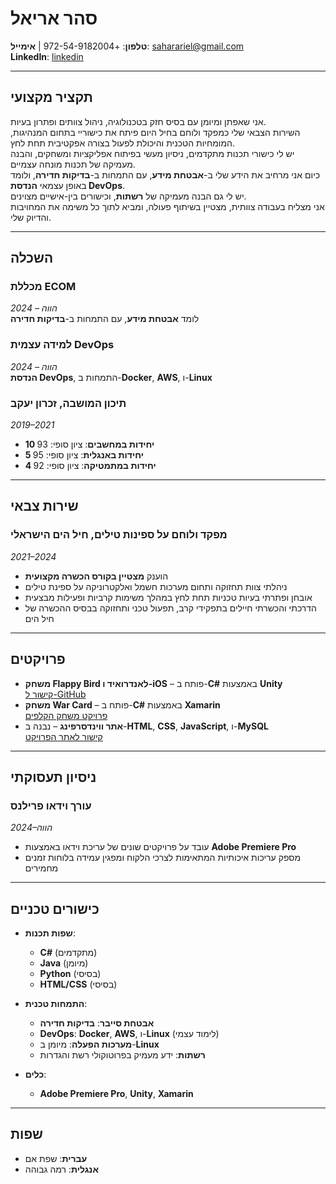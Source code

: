 # סהר אריאל

**טלפון**: +972-54-9182004 | **אימייל**: saharariel@gmail.com  
**LinkedIn**: [linkedin](https://www.linkedin.com/in/sahar-ariel-73b2a2317/)

---

## תקציר מקצועי

אני שאפתן ומיומן עם בסיס חזק בטכנולוגיה, ניהול צוותים ופתרון בעיות.  
השירות הצבאי שלי כמפקד ולוחם בחיל היום פיתח את כישוריי בתחום המנהיגות, המומחיות הטכנית והיכולת לפעול בצורה אפקטיבית תחת לחץ.  
יש לי כישורי תכנות מתקדמים, ניסיון מעשי בפיתוח אפליקציות ומשחקים, והבנה מעמיקה של תכנות מונחה עצמיים.  
כיום אני מרחיב את הידע שלי ב-**אבטחת מידע**, עם התמחות ב-**בדיקות חדירה**, ולומד באופן עצמאי **הנדסת DevOps**.  
יש לי גם הבנה מעמיקה של **רשתות**, וכישורים בין-אישיים מצוינים.  
אני מצליח בעבודה צוותית, מצטיין בשיתוף פעולה, ומביא לתוך כל משימה את המחויבות והדיוק שלי.

---

## השכלה

### מכללת ECOM
*2024 – הווה*  
לומד **אבטחת מידע**, עם התמחות ב-**בדיקות חדירה**

### למידה עצמית DevOps  
*2024 – הווה*  
**הנדסת DevOps**, התמחות ב-**Docker**, **AWS**, ו-**Linux**

### תיכון המושבה, זכרון יעקב  
*2019–2021*  
- **10 יחידות במחשבים**: ציון סופי: 93  
- **5 יחידות באנגלית**: ציון סופי: 95  
- **4 יחידות במתמטיקה**: ציון סופי: 92

---

## שירות צבאי

### מפקד ולוחם על ספינות טילים, חיל הים הישראלי  
*2021–2024*  
- הוענק **מצטיין בקורס הכשרה מקצועית**  
- ניהלתי צוות תחזוקה ותחום מערכות חשמל ואלקטרוניקה על ספינת טילים  
- אובחן ופתרתי בעיות טכניות תחת לחץ במהלך משימות קרביות ופעילות מבצעית  
- הדרכתי והכשרתי חיילים בתפקידי קרב, תפעול טכני ותחזוקה בבסיס ההכשרה של חיל הים

---

## פרויקטים

- **משחק Flappy Bird לאנדרואיד ו-iOS** – פותח ב-**C#** באמצעות **Unity**  
  [קישור ל-GitHub](https://github.com/Saharariel/FlappyBirdClone)
- **משחק War Card** – פותח ב-**C#** באמצעות **Xamarin**  
  [פרויקט משחק הקלפים](https://docs.google.com/document/u/0/d/1OxDzvELjjcZH0hF9Ab1dPDw7NYllR6DLXrFiUM_VtAw/edit)
- **אתר ווינדסרפינג** – נבנה ב-**HTML**, **CSS**, **JavaScript**, ו-**MySQL**  
  [קישור לאתר הפרויקט](https://docs.google.com/document/d/1R0RnWXvXTJY_euFog9AArdzIW5AhXU0E/edit?usp=drive_link&ouid=103241866690867369607&rtpof=true&sd=true)

---

## ניסיון תעסוקתי

### עורך וידאו פרילנס  
*2024–הווה*  
- עובד על פרויקטים שונים של עריכת וידאו באמצעות **Adobe Premiere Pro**  
- מספק עריכות איכותיות המתאימות לצרכי הלקוח ומפגין עמידה בלוחות זמנים מחמירים

---

## כישורים טכניים

- **שפות תכנות**:  
  - **C#** (מתקדמים)  
  - **Java** (מיומן)  
  - **Python** (בסיסי)  
  - **HTML/CSS** (בסיסי)

- **התמחות טכנית**:  
  - **אבטחת סייבר**: **בדיקות חדירה**  
  - **DevOps**: **Docker**, **AWS**, ו-**Linux** (לימוד עצמי)  
  - **מערכות הפעלה**: מיומן ב-**Linux**  
  - **רשתות**: ידע מעמיק בפרוטוקולי רשת והגדרות

- **כלים**:  
  - **Adobe Premiere Pro**, **Unity**, **Xamarin**

---

## שפות

- **עברית**: שפת אם  
- **אנגלית**: רמה גבוהה
